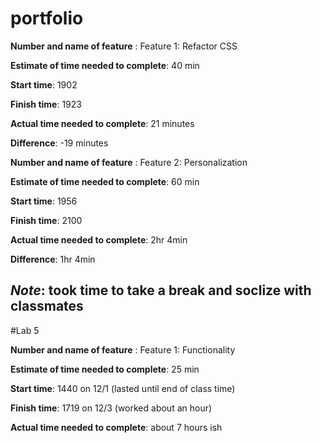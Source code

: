 # portfolio

**Number and name of feature** : Feature 1: Refactor CSS

**Estimate of time needed to complete**: 40 min

**Start time**: 1902

**Finish time**: 1923

**Actual time needed to complete**: 21 minutes

**Difference**: -19 minutes

**Number and name of feature** : Feature 2: Personalization

**Estimate of time needed to complete**: 60 min

**Start time**: 1956

**Finish time**: 2100

**Actual time needed to complete**: 2hr 4min

**Difference**: 1hr 4min

***Note***: took time to take a break and soclize with classmates
------------------------------------------------------------------------
#Lab 5

**Number and name of feature** : Feature 1: Functionality

**Estimate of time needed to complete**: 25 min

**Start time**: 1440 on 12/1 (lasted until end of class time)

**Finish time**: 1719 on 12/3 (worked about an hour)

**Actual time needed to complete**: about 7 hours ish


